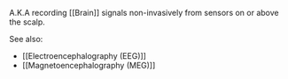 A.K.A recording [[Brain]] signals non-invasively from sensors on or above the scalp.


See also:
- [[Electroencephalography (EEG)]]
- [[Magnetoencephalography (MEG)]]